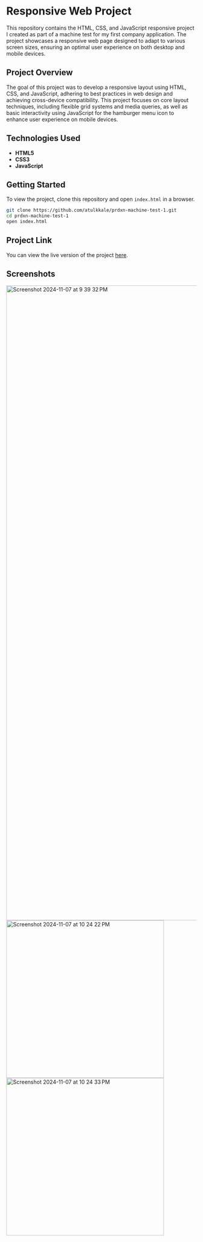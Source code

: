 # Responsive Web Project

This repository contains the HTML, CSS, and JavaScript responsive project I created as part of a machine test for my first company application. The project showcases a responsive web page designed to adapt to various screen sizes, ensuring an optimal user experience on both desktop and mobile devices.

## Project Overview

The goal of this project was to develop a responsive layout using HTML, CSS, and JavaScript, adhering to best practices in web design and achieving cross-device compatibility. This project focuses on core layout techniques, including flexible grid systems and media queries, as well as basic interactivity using JavaScript for the hamburger menu icon to enhance user experience on mobile devices.

## Technologies Used

- **HTML5**
- **CSS3**
- **JavaScript**

## Getting Started

To view the project, clone this repository and open `index.html` in a browser.

```bash
git clone https://github.com/atulkkale/prdxn-machine-test-1.git
cd prdxn-machine-test-1
open index.html
```
## Project Link

You can view the live version of the project [here](https://atulkkale.github.io/prdxn-machine-test-1/).

## Screenshots

<img width="1680" alt="Screenshot 2024-11-07 at 9 39 32 PM" src="https://github.com/user-attachments/assets/fac10504-ba47-499d-9c99-f257bbdf204f">

<img width="417" alt="Screenshot 2024-11-07 at 10 24 22 PM" src="https://github.com/user-attachments/assets/8afab3d8-aba6-4825-83dd-890983804877">

<img width="417" alt="Screenshot 2024-11-07 at 10 24 33 PM" src="https://github.com/user-attachments/assets/a780b621-7c25-47f9-84bf-803ecf19ce6b">

